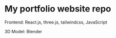 # My portfolio website repo

Frontend: React.js, three.js, tailwindcss, JavaScript

3D Model: Blender
